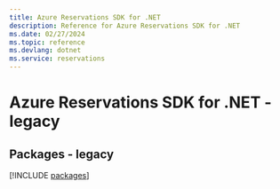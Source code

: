 ```yaml
---
title: Azure Reservations SDK for .NET
description: Reference for Azure Reservations SDK for .NET
ms.date: 02/27/2024
ms.topic: reference
ms.devlang: dotnet
ms.service: reservations
---
```

# Azure Reservations SDK for .NET - legacy
## Packages - legacy
[!INCLUDE [packages](reservations-index.md)]